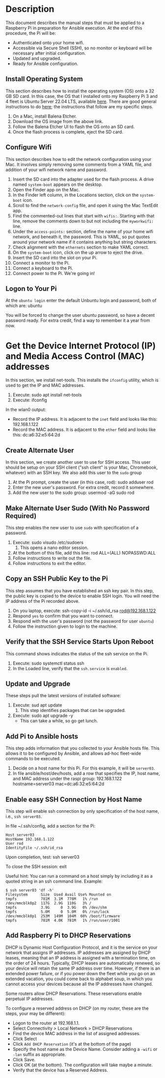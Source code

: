 # Description
This document describes the manual steps that must be applied to a Raspberry Pi in preparation for Ansible execution.  At the end of this procedure, the Pi will be: 
* Authenticated onto your home wifi.
* Accessible via Secure Shell (SSH), so no monitor or keyboard will be necessary after initial configuration.
* Updated and upgraded.
* Ready for Ansible configuration.

## Install Operating System
This section describes how to install the operating system (OS) onto a 32 GB SD card.  In this case, the OS that I installed onto my Raspberry Pi 3 and 4 fleet is Ubuntu Server 22.04 LTS, available [here](https://ubuntu.com/download/raspberry-pi).  There are good general instructions to do [here](https://ubuntu.com/tutorials/how-to-install-ubuntu-on-your-raspberry-pi#1-overview); the instructions that follow are my specific steps.

1.  On a Mac, install Balena Etcher.
2.  Download the OS image from the above link.
3.  Follow the Balena Etcher UI to flash the OS onto an SD card.
4.  Once the flash process is complete, eject the SD card.
    
## Configure Wifi
This section describes how to edit the network configuration using your Mac.  It involves simply removing some comments from a YAML file, and addition of your wifi network name and password.

1.  Insert the SD card into the adapter used for the flash process.  A drive named `system-boot` appears on the desktop.
2.  Open the Finder app on the Mac.
3.  In the Finder left column, in the Locations section, click on the `system-boot` icon.
4.  Scroll to find the `network-config` file, and open it using the Mac TextEdit app.
5.  Find the commented-out lines that start with `wifis:`. Starting with that line, remove the comments down to but not including the `myworkwifi:` line.
6.  Under the `access-points:` section, define the name of your home wifi network, and beneath it, the password.  This is YAML, so put quotes around your network name if it contains anything but string characters.
7.  Check alignment with the `ethernets` section to make YAML correct.
8.  On the `system-boot` icon, click on the up arrow to eject the drive.
9.  Insert the SD card into the slot on your Pi.
10. Connect a monitor to the Pi.
11. Connect a keyboard to the Pi.
12. Connect power to the Pi.  We're going in!


## Logon to Your Pi
At the `ubuntu login` enter the default Unbuntu login and password, both of which are: ubuntu

You will be forced to change the user ubuntu password, so have a decent password ready.  For extra credit, find a way to remember it a year from now.

# Get the Device Internet Protocol (IP) and Media Access Control (MAC) addresses
In this section, we install net-tools.  This installs the `ifconfig` utility, which is used to get the IP and MAC addresses.

1.  Execute:    sudo apt install net-tools
2.  Execute:    ifconfig

In the wlan0 output: 
* Record the IP address.  It is adjacent to the `inet` field and looks like this:  192.168.1.122
* Record the MAC address.  It is adjacent to the `ether` field and looks like this:  dc:a6:32:e5:64:2d


## Create Alternate User
In this section, we create another user to use for SSH access.  This user should be setup on your SSH client ("ssh client" is your Mac, Chromebook, whatever) with an SSH key.  We also add this user to the `sudo` group

1.  At the Pi prompt, create the user (in this case, rod):  sudo adduser rod
2.  Enter the new user's password.  For extra credit, record it somewhere. 
3.  Add the new user to the sudo group: usermod -aG sudo rod

## Make Alternate User Sudo (With No Password Required)
This step enables the new user to use `sudo` with specification of a password.

1.  Execute:  sudo visudo /etc/sudoers
    1.  This opens a nano editor session.
2.  At the bottom of this file, add this line:  rod ALL=(ALL) NOPASSWD:ALL
3.  Follow instructions to write out the file.
4.  Follow instructions to exit the editor.

## Copy an SSH Public Key to the Pi  
This step assumes that you have established an ssh key pair.  In this step, the public key is copied to the device to enable SSH login.  You will need the IP address of the Pi recorded above.

1.  On you laptop, execute:    ssh-copy-id -i ~/.ssh/id_rsa rod@192.168.1.122
2.  Respond `yes` to confirm that you want to connect.
3.  Respond with the user's password (not the password for user `ubuntu`)
4.  Follow the instruction given to login to the machine.

## Verify that the SSH Service Starts Upon Reboot
This command shows indicates the status of the ssh service on the Pi.

1.  Execute:  sudo systemctl status ssh
2.  In the Loaded line, verify that the `ssh.service` is `enabled`.


## Update and Upgrade
These steps pull the latest versions of installed software:
1.  Execute: sud apt update
    1.  This step identifies packages that can be upgraded.
2.  Execute: sudo apt upgrade -y
    * This can take a while, so go get lunch.
   
## Add Pi to Ansible hosts
This step adds information that you collected to your Ansible hosts file.  This allows it to be configured by Ansible, and allows ad-hoc fleet-wide commands to be executed.  

1.  Decide on a host name for this Pi.  For this example, it will be `server03`.
2.  In file ansible/host/dev/hosts, add a row that specifies the IP, host name, and MAC address under the raspi group:
    192.168.1.122 hostname=server03 mac=dc:a6:32:e5:64:2d

## Enable easy SSH Connection by Host Name  
This step will enable ssh connection by only specification of the host name, i.e., `ssh server03`.

In file ~/.ssh/config, add a section for the Pi:

```
Host server03
HostName 192.168.1.122
User rod
IdentityFile ~/.ssh/id_rsa
```

Upon completion, test:  ssh server03

To close the SSH session:  exit

Useful hint:  You can run a command on a host simply by including it as a quoted string in an ssh command line.  Example:

```
$ ssh server03 'df -h'
Filesystem      Size  Used Avail Use% Mounted on
tmpfs           781M  3.1M  778M   1% /run
/dev/mmcblk0p2  117G  2.9G  110G   3% /
tmpfs           3.9G     0  3.9G   0% /dev/shm
tmpfs           5.0M     0  5.0M   0% /run/lock
/dev/mmcblk0p1  253M  149M  104M  60% /boot/firmware
tmpfs           781M  4.0K  781M   1% /run/user/1001
```

## Add Raspberry Pi to DHCP Reservations
DHCP is Dynamic Host Configuration Protocol, and it is the service on your network that assigns IP addresses.  IP addresses are assigned by DHCP leases, meaning that an IP address is assigned with a termination time, on the order of 24 hours.  Typically, DHCP leases are automatically renewed, so your device will retain the same IP address over time.  However, if there is an extended power failure, or if you power down the fleet while you go on an extended vacation, you could come back to alphabet soup, in which you cannot access your devices because all the IP addresses have changed.

Some routers allow DHCP Reservations. These reservations enable perpetual IP addresses. 

To configure a reserved address on DHCP (on my router, these are the steps, your may be different):
* Logon to the router at 192.168.1.1.
* Select Connectivity > Local Network > DHCP Reservations
* Find the device MAC address in the list of assigned addresses.
* Click Select
* Click `Add DHCP Reservation` (it's at the bottom of the page)
* Specify the host name as the Device Name. Consider adding a `-wifi` or `-lan` suffix as appropriate.
* Click Save.
* Click OK (at the bottom).  The configuration will take maybe a minute.
* Verify that the device has a Reserved Address.
